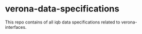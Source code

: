 # verona-data-specifications
This repo contains of all iqb data specifications related to verona-interfaces.
